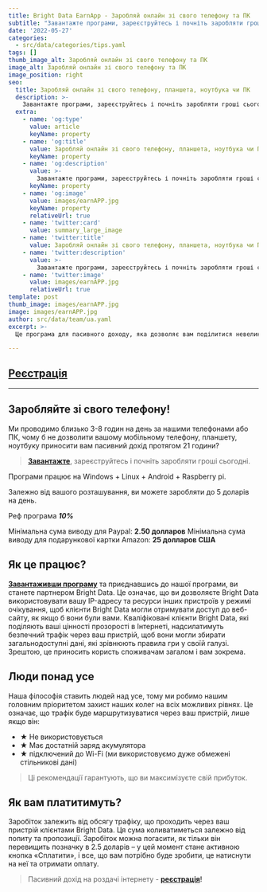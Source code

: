 ```yaml
---
title: Bright Data EarnApp - Заробляй онлайн зі свого телефону та ПК
subtitle: "Завантажте програми, зареєструйтесь і почніть заробляти гроші сьогодні."
date: '2022-05-27'
categories:
  - src/data/categories/tips.yaml
tags: []
thumb_image_alt: Заробляй онлайн зі свого телефону та ПК
image_alt: Заробляй онлайн зі свого телефону та ПК
image_position: right
seo:
  title: Заробляй онлайн зі свого телефону, планшета, ноутбука чи ПК
  description: >-
    Завантажте програми, зареєструйтесь і почніть заробляти гроші сьогодні.
  extra:
    - name: 'og:type'
      value: article
      keyName: property
    - name: 'og:title'
      value: Заробляй онлайн зі свого телефону, планшета, ноутбука чи ПК
      keyName: property
    - name: 'og:description'
      value: >-
        Завантажте програми, зареєструйтесь і почніть заробляти гроші сьогодні.
      keyName: property
    - name: 'og:image'
      value: images/earnAPP.jpg
      keyName: property
      relativeUrl: true
    - name: 'twitter:card'
      value: summary_large_image
    - name: 'twitter:title'
      value: Заробляй онлайн зі свого телефону, планшета, ноутбука чи ПК
    - name: 'twitter:description'
      value: >-
        Завантажте програми, зареєструйтесь і почніть заробляти гроші сьогодні.
    - name: 'twitter:image'
      value: images/earnAPP.jpg
      relativeUrl: true
template: post
thumb_image: images/earnAPP.jpg
image: images/earnAPP.jpg
author: src/data/team/ua.yaml
excerpt: >-
  Це програма для пасивного доходу, яка дозволяє вам поділитися невеликою частиною вашого інтернет-з'єднання, щоб заробити гроші. Earn-app належить компанії Bright Data і підтримує всі країни.

---
```

## [Реєстрація](https://bit.ly/3LZphoR "Реєстрація")

----------

## Заробляйте зі свого телефону! ##

Ми проводимо близько 3-8 годин на день за нашими телефонами або ПК, чому б не дозволити вашому мобільному телефону, планшету, ноутбуку приносити вам пасивний дохід протягом 21 години?

> **[Завантажте](https://bit.ly/3LZphoR "Пасивний дохід на роздачі інтернету")**, зареєструйтесь і почніть заробляти гроші сьогодні.

Програми працює на Windows + Linux + Android + Raspberry pi.
 
Залежно від вашого розташування, ви можете заробляти до 5 доларів на день.
 
Реф програма ***10%***
 
Мінімальна сума виводу для Paypal: **2.50 долларов**
Мінімальна сума виводу для подарункової картки Amazon: **25 долларов США**


## Як це працює? ##
**[Завантаживши програму](https://bit.ly/3LZphoR "Пасивний дохід на роздачі інтернету")** та приєднавшись до нашої програми, ви станете партнером Bright Data. Це означає, що ви дозволяєте Bright Data використовувати вашу IP-адресу та ресурси інших пристроїв у режимі очікування, щоб клієнти Bright Data могли отримувати доступ до веб-сайту, як якщо б вони були вами.
Кваліфіковані клієнти Bright Data, які поділяють ваші цінності прозорості в Інтернеті, надсилатимуть безпечний трафік через ваш пристрій, щоб вони могли збирати загальнодоступні дані, які зрівнюють правила гри у своїй галузі. Зрештою, це приносить користь споживачам загалом і вам зокрема.

## Люди понад усе ##
Наша філософія ставить людей над усе, тому ми робимо нашим головним пріоритетом захист наших колег на всіх можливих рівнях. Це означає, що трафік буде маршрутизуватися через ваш пристрій, лише якщо він:
- ★ Не використовується
- ★ Має достатній заряд акумулятора
- ★ підключений до Wi-Fi (ми використовуємо дуже обмежені стільникові дані)

> Ці рекомендації гарантують, що ви максимізуєте свій прибуток.

## Як вам платитимуть? ##
Заробіток залежить від обсягу трафіку, що проходить через ваш пристрій клієнтами Bright Data. Ця сума коливатиметься залежно від попиту та пропозиції. Заробіток можна погасити, як тільки він перевищить позначку в 2.5 доларів – у цей момент стане активною кнопка «Сплатити», і все, що вам потрібно буде зробити, це натиснути на неї та отримати оплату.
> Пасивний дохід на роздачі інтернету -  **[реєстрація](https://bit.ly/3LZphoR "почати заробляти")!**
